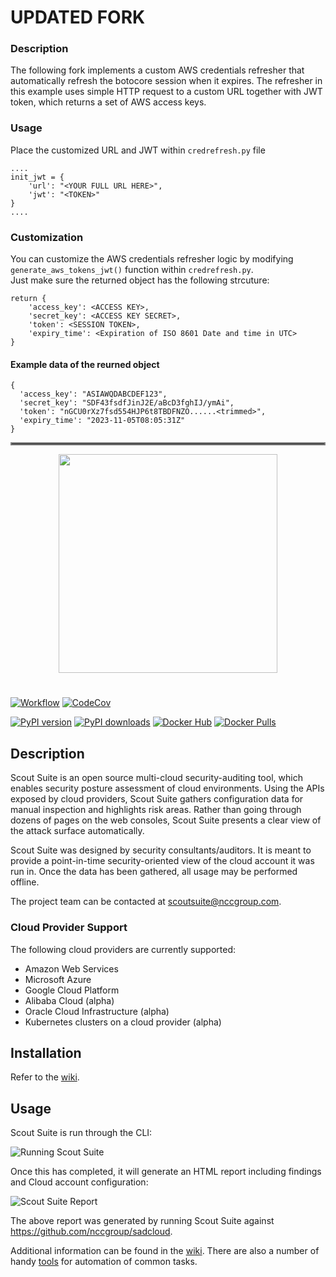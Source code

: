 # UPDATED FORK
### Description
The following fork implements a custom AWS credentials refresher that automatically refresh the botocore session when it expires.
The refresher in this example uses simple HTTP request to a custom URL together with JWT token, which returns a set of AWS access keys.


### Usage
Place the customized URL and JWT within `credrefresh.py` file
```
....
init_jwt = {
    'url': "<YOUR FULL URL HERE>",
    'jwt': "<TOKEN>"
}
....

```
### Customization
You can customize the AWS credentials refresher logic by modifying `generate_aws_tokens_jwt()` function within `credrefresh.py`.<br>
Just make sure the returned object has the following strcuture:
```
return {
    'access_key': <ACCESS KEY>,
    'secret_key': <ACCESS KEY SECRET>,
    'token': <SESSION TOKEN>,
    'expiry_time': <Expiration of ISO 8601 Date and time in UTC>
}
```

#### Example data of the reurned object
```
{
  'access_key': "ASIAWQDABCDEF123",
  'secret_key': "SDF43fsdfJinJ2E/aBcD3fghIJ/ymAi",
  'token': "nGCU0rXz7fsd554HJP6t8TBDFNZO......<trimmed>",
  'expiry_time': "2023-11-05T08:05:31Z"
}
```



<hr style="border:2px solid gray">
<p align="center">
  <img src="https://user-images.githubusercontent.com/4206926/49877604-10457580-fe26-11e8-92d7-cd876c4f6454.png" width=350/>
</p>

#

[![Workflow](https://github.com/nccgroup/ScoutSuite/workflows/CI%20Workflow/badge.svg)](https://github.com/nccgroup/ScoutSuite/actions)
[![CodeCov](https://codecov.io/gh/nccgroup/ScoutSuite/branch/master/graph/badge.svg)](https://codecov.io/gh/nccgroup/ScoutSuite)

[![PyPI version](https://badge.fury.io/py/ScoutSuite.svg)](https://badge.fury.io/py/ScoutSuite)
[![PyPI downloads](https://img.shields.io/pypi/dm/scoutsuite)](https://img.shields.io/pypi/dm/scoutsuite)
[![Docker Hub](https://img.shields.io/badge/Docker%20Hub-rossja%2Fncc--scoutsuite-blue)](https://hub.docker.com/r/rossja/ncc-scoutsuite/)
[![Docker Pulls](https://img.shields.io/docker/pulls/rossja/ncc-scoutsuite.svg?style=flat-square)](https://hub.docker.com/r/rossja/ncc-scoutsuite/)

## Description

Scout Suite is an open source multi-cloud security-auditing tool, which enables security posture assessment of cloud environments. Using the APIs exposed by cloud providers, Scout Suite gathers configuration data for manual inspection and highlights risk areas. Rather than going through dozens of pages on the web consoles, Scout Suite presents a clear view of the attack surface automatically.

Scout Suite was designed by security consultants/auditors. It is meant to provide a point-in-time security-oriented view of the cloud account it was run in. Once the data has been gathered, all usage may be performed offline.

The project team can be contacted at <scoutsuite@nccgroup.com>.

### Cloud Provider Support

The following cloud providers are currently supported:

- Amazon Web Services
- Microsoft Azure
- Google Cloud Platform
- Alibaba Cloud (alpha)
- Oracle Cloud Infrastructure (alpha)
- Kubernetes clusters on a cloud provider (alpha)

## Installation

Refer to the [wiki](https://github.com/nccgroup/ScoutSuite/wiki/Setup).

## Usage

Scout Suite is run through the CLI:

![Running Scout Suite](https://user-images.githubusercontent.com/13310971/78389085-22659d00-75b0-11ea-9f22-ea6fcaa6a1cd.gif)

Once this has completed, it will generate an HTML report including findings and Cloud account configuration:

![Scout Suite Report](https://user-images.githubusercontent.com/13310971/77861662-342bf680-71e4-11ea-8eed-ccaeb78c5f45.gif)

The above report was generated by running Scout Suite against https://github.com/nccgroup/sadcloud.

Additional information can be found in the [wiki](https://github.com/nccgroup/ScoutSuite/wiki). 
There are also a number of handy [tools](https://github.com/nccgroup/ScoutSuite/tree/master/tools) for automation of common tasks.


